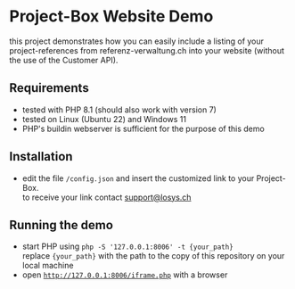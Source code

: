 # Project-Box Website Demo

this project demonstrates how you can easily include a listing of your project-references
from referenz-verwaltung.ch into your website (without the use of the Customer API).

## Requirements
- tested with PHP 8.1 (should also work with version 7)
- tested on Linux (Ubuntu 22) and Windows 11
- PHP's buildin webserver is sufficient for the purpose of this demo  

## Installation
- edit the file `/config.json` and insert the customized link to your Project-Box.  
  to receive your link contact [support@losys.ch](mailto:support@losys.ch)

## Running the demo
- start PHP using `php -S '127.0.0.1:8006' -t {your_path}`  
  replace `{your_path}` with the path to the copy of this repository on 
  your local machine
- open [`http://127.0.0.1:8006/iframe.php`](http://127.0.0.1:8006/iframe.php) with a browser